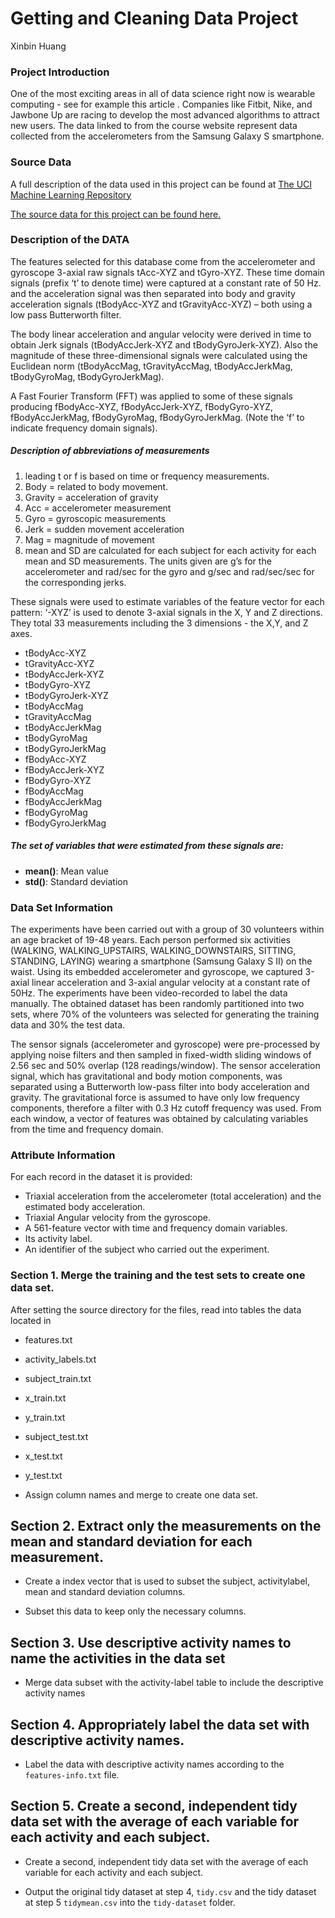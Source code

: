 # Getting and Cleaning Data Project

Xinbin Huang

### Project Introduction
One of the most exciting areas in all of data science right now is wearable computing - see for example this article . Companies like Fitbit, Nike, and Jawbone Up are racing to develop the most advanced algorithms to attract new users. The data linked to from the course website represent data collected from the accelerometers from the Samsung Galaxy S smartphone.

### Source Data
A full description of the data used in this project can be found at [The UCI Machine Learning Repository](http://archive.ics.uci.edu/ml/datasets/Human+Activity+Recognition+Using+Smartphones)

[The source data for this project can be found here.](https://d396qusza40orc.cloudfront.net/getdata%2Fprojectfiles%2FUCI%20HAR%20Dataset.zip)

### Description of the DATA
The features selected for this database come from the accelerometer and gyroscope 3-axial raw signals tAcc-XYZ and tGyro-XYZ. These time domain signals (prefix ‘t’ to denote time) were captured at a constant rate of 50 Hz. and the acceleration signal was then separated into body and gravity acceleration signals (tBodyAcc-XYZ and tGravityAcc-XYZ) – both using a low pass Butterworth filter.

The body linear acceleration and angular velocity were derived in time to obtain Jerk signals (tBodyAccJerk-XYZ and tBodyGyroJerk-XYZ). Also the magnitude of these three-dimensional signals were calculated using the Euclidean norm (tBodyAccMag, tGravityAccMag, tBodyAccJerkMag, tBodyGyroMag, tBodyGyroJerkMag).

A Fast Fourier Transform (FFT) was applied to some of these signals producing fBodyAcc-XYZ, fBodyAccJerk-XYZ, fBodyGyro-XYZ, fBodyAccJerkMag, fBodyGyroMag, fBodyGyroJerkMag. (Note the ‘f’ to indicate frequency domain signals).

##### Description of abbreviations of measurements

1. leading t or f is based on time or frequency measurements.
2. Body = related to body movement.
2. Gravity = acceleration of gravity
2. Acc = accelerometer measurement
2. Gyro = gyroscopic measurements
2. Jerk = sudden movement acceleration
2. Mag = magnitude of movement
2. mean and SD are calculated for each subject for each activity for each mean and SD measurements.
The units given are g’s for the accelerometer and rad/sec for the gyro and g/sec and rad/sec/sec for the corresponding jerks.

These signals were used to estimate variables of the feature vector for each pattern:
‘-XYZ’ is used to denote 3-axial signals in the X, Y and Z directions. They total 33 measurements including the 3 dimensions - the X,Y, and Z axes.

-  tBodyAcc-XYZ
-  tGravityAcc-XYZ
-  tBodyAccJerk-XYZ
-  tBodyGyro-XYZ
-  tBodyGyroJerk-XYZ
-  tBodyAccMag
-  tGravityAccMag
-  tBodyAccJerkMag
-  tBodyGyroMag
-  tBodyGyroJerkMag
-  fBodyAcc-XYZ
-  fBodyAccJerk-XYZ
-  fBodyGyro-XYZ
-  fBodyAccMag
-  fBodyAccJerkMag
-  fBodyGyroMag
-  fBodyGyroJerkMag

##### The set of variables that were estimated from these signals are:

- __mean()__: Mean value
- __std()__: Standard deviation


### Data Set Information
The experiments have been carried out with a group of 30 volunteers within an age bracket of 19-48 years. Each person performed six activities (WALKING, WALKING_UPSTAIRS, WALKING_DOWNSTAIRS, SITTING, STANDING, LAYING) wearing a smartphone (Samsung Galaxy S II) on the waist. Using its embedded accelerometer and gyroscope, we captured 3-axial linear acceleration and 3-axial angular velocity at a constant rate of 50Hz. The experiments have been video-recorded to label the data manually. The obtained dataset has been randomly partitioned into two sets, where 70% of the volunteers was selected for generating the training data and 30% the test data.

The sensor signals (accelerometer and gyroscope) were pre-processed by applying noise filters and then sampled in fixed-width sliding windows of 2.56 sec and 50% overlap (128 readings/window). The sensor acceleration signal, which has gravitational and body motion components, was separated using a Butterworth low-pass filter into body acceleration and gravity. The gravitational force is assumed to have only low frequency components, therefore a filter with 0.3 Hz cutoff frequency was used. From each window, a vector of features was obtained by calculating variables from the time and frequency domain.

### Attribute Information
For each record in the dataset it is provided:
- Triaxial acceleration from the accelerometer (total acceleration) and the estimated body acceleration.
- Triaxial Angular velocity from the gyroscope.
- A 561-feature vector with time and frequency domain variables.
- Its activity label.
- An identifier of the subject who carried out the experiment.

### Section 1. Merge the training and the test sets to create one data set.
After setting the source directory for the files, read into tables the data located in
- features.txt
- activity_labels.txt
- subject_train.txt
- x_train.txt
- y_train.txt
- subject_test.txt
- x_test.txt
- y_test.txt

- Assign column names and merge to create one data set.

## Section 2. Extract only the measurements on the mean and standard deviation for each measurement.
- Create a index vector that is used to subset the subject, activitylabel, mean and standard deviation columns.

- Subset this data to keep only the necessary columns.

## Section 3. Use descriptive activity names to name the activities in the data set
- Merge data subset with the activity-label table to include the descriptive activity names

## Section 4. Appropriately label the data set with descriptive activity names.
- Label the data with descriptive activity names according to the `features-info.txt` file.

## Section 5. Create a second, independent tidy data set with the average of each variable for each activity and each subject.
- Create a second, independent tidy data set with the average of each variable for each activity and each subject.

- Output the original tidy dataset at step 4, `tidy.csv` and the tidy dataset at step 5 `tidymean.csv` into the `tidy-dataset` folder.  
